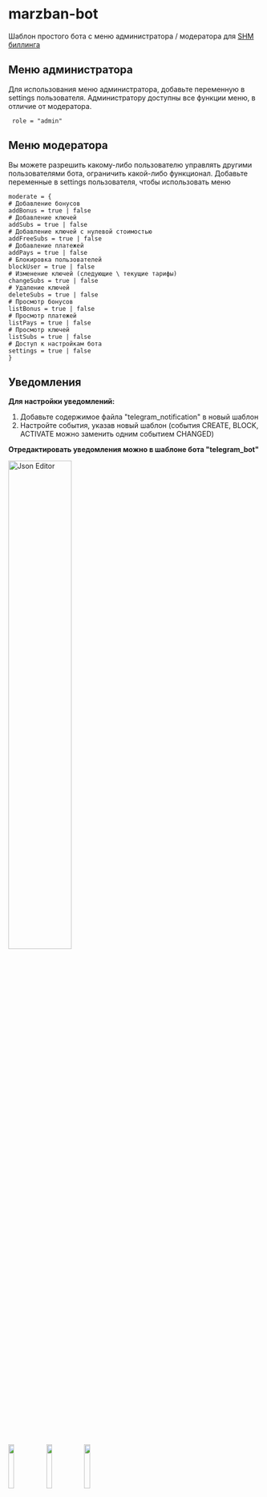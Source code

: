 # marzban-bot
Шаблон простого бота с меню администратора / модератора для <a href="https://github.com/danuk/shm">SHM биллинга</a>
## Меню администратора
Для использования меню администратора, добавьте переменную в settings пользователя. Администратору доступны все функции меню, в отличие от модератора.

``` role = "admin"```
## Меню модератора
Вы можете разрешить какому-либо пользователю управлять другими пользователями бота, ограничить какой-либо функционал.
Добавьте переменные в settings пользователя, чтобы использовать меню
``` role = "moderator"
moderate = {
# Добавление бонусов
addBonus = true | false
# Добавление ключей
addSubs = true | false
# Добавление ключей с нулевой стоимостью
addFreeSubs = true | false
# Добавление платежей
addPays = true | false
# Блокировка пользователей
blockUser = true | false
# Изменение ключей (следующие \ текущие тарифы)
changeSubs = true | false
# Удаление ключей
deleteSubs = true | false
# Просмотр бонусов
listBonus = true | false
# Просмотр платежей
listPays = true | false
# Просмотр ключей
listSubs = true | false
# Доступ к настройкам бота
settings = true | false
}
```

## Уведомления
<b>Для настройки уведомлений:</b>
1. Добавьте содержимое файла "telegram_notification" в новый шаблон
2. Настройте события, указав новый шаблон (события CREATE, BLOCK, ACTIVATE можно заменить одним событием CHANGED)

<b>Отредактировать уведомления можно в шаблоне бота "telegram_bot"</b>

<img width="50%" height="50%"  alt="Json Editor" src="https://github.com/user-attachments/assets/6ce2f8f2-8b80-490a-aecf-1648bc64999e" />


<img src="https://github.com/user-attachments/assets/479bff22-6305-4056-b9d8-d3d2bbd36575" width="15%" height="15%"><img src="https://github.com/user-attachments/assets/bd227c63-2d19-47cd-ae6c-c37d881d9cfc" width="15%" height="15%"><img src="https://github.com/user-attachments/assets/781e4434-b58e-42d1-be89-151410b813c6" width="15%" height="15%">
